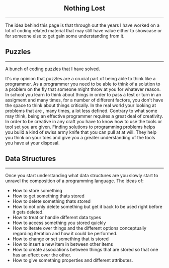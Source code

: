 
<h2 align="center">Nothing Lost</h2>

---------------------------------
The idea behind this page is that through out the years I have worked on a lot of coding related material that may still have value either to showcase or for someone else to get gain some understanding from it.

## Puzzles

-----------------------------------

A bunch of coding puzzles that I have solved.

It's my opinion that puzzles are a crucial part of being able to think like a programmer.
As a programmer you need to be able to think of a solution to a problem on the fly that someone might throw at you for whatever reason.
In school you learn to think about things in order to pass a test or turn in an assigment and many times, for a number of different factors, you don't have the space to think about things critically.
In the real world your looking at problems that are , many times, a lot less defined.
Contrary to what some may think, being an effective programmer requires a great deal of creativity.
In order to be creative in any craft you have to know how to use the tools or tool set you are given.
Finding solutions to programming problems helps you build a kind of swiss army knife that you can pull at at will.
They help you think on your toes and give you a greater understanding of the tools you have at your disposal.



## Data Structures

---------------------------------

Once you start understanding what data structures are you slowly start to unravel the composition of a programming language.
The ideas of:

- How to store something
- How to get something thats stored
- How to delete something thats stored
- How to not only delete something but get it back to be used right before it gets deleted.
- How to treat or handle different data types
- How to access something you stored quickly
- How to iterate over things and the different options conceptually regarding iteration and how it could be performed.
- How to change or set something that is stored
- How to insert a new item in between other items
- How to create associations between things that are stored so that one has an effect over the other.
- How to give something properties and different attributes.

